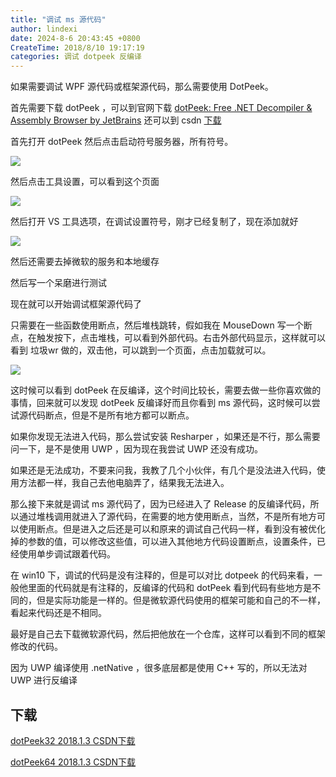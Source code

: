 ```yaml
---
title: "调试 ms 源代码"
author: lindexi
date: 2024-8-6 20:43:45 +0800
CreateTime: 2018/8/10 19:17:19
categories: 调试 dotpeek 反编译
---
```


如果需要调试 WPF 源代码或框架源代码，那么需要使用 DotPeek。

<!--more-->


<!-- CreateTime:2018/8/10 19:17:19 -->

<!-- 标签：调试，dotpeek,反编译 -->

首先需要下载 dotPeek ，可以到官网下载 [dotPeek: Free .NET Decompiler & Assembly Browser by JetBrains](https://www.jetbrains.com/decompiler/) 还可以到 csdn [下载](http://download.csdn.net/download/lindexi_gd/10133189 )

首先打开 dotPeek 然后点击启动符号服务器，所有符号。

![](http://cdn.lindexi.site/34fdad35-5dfe-a75b-2b4b-8c5e313038e2%2F201798184736.jpg)

然后点击工具设置，可以看到这个页面

![](http://cdn.lindexi.site/34fdad35-5dfe-a75b-2b4b-8c5e313038e2%2F201798185154.jpg)

然后打开 VS 工具选项，在调试设置符号，刚才已经复制了，现在添加就好

![](http://cdn.lindexi.site/34fdad35-5dfe-a75b-2b4b-8c5e313038e2%2F20179819559.jpg)

然后还需要去掉微软的服务和本地缓存

然后写一个呆磨进行测试

现在就可以开始调试框架源代码了

只需要在一些函数使用断点，然后堆栈跳转，假如我在 MouseDown 写一个断点，在触发按下，点击堆栈，可以看到外部代码。右击外部代码显示，这样就可以看到 垃圾wr 做的，双击他，可以跳到一个页面，点击加载就可以。

![](http://cdn.lindexi.site/34fdad35-5dfe-a75b-2b4b-8c5e313038e2%2F2017915151312.jpg)

这时候可以看到 dotPeek 在反编译，这个时间比较长，需要去做一些你喜欢做的事情，回来就可以发现 dotPeek 反编译好而且你看到 ms 源代码，这时候可以尝试源代码断点，但是不是所有地方都可以断点。

如果你发现无法进入代码，那么尝试安装 Resharper ，如果还是不行，那么需要问一下，是不是使用 UWP ，因为现在我尝试 UWP 还没有成功。

如果还是无法成功，不要来问我，我教了几个小伙伴，有几个是没法进入代码，使用方法都一样，我自己去他电脑弄了，结果我无法进入。

那么接下来就是调试 ms 源代码了，因为已经进入了 Release 的反编译代码，所以通过堆栈调用就进入了源代码，在需要的地方使用断点，当然，不是所有地方可以使用断点。但是进入之后还是可以和原来的调试自己代码一样，看到没有被优化掉的参数的值，可以修改这些值，可以进入其他地方代码设置断点，设置条件，已经使用单步调试跟着代码。

在 win10 下，调试的代码是没有注释的，但是可以对比 dotpeek 的代码来看，一般他里面的代码就是有注释的，反编译的代码和 dotPeek 看到代码有些地方是不同的，但是实际功能是一样的。但是微软源代码使用的框架可能和自己的不一样，看起来代码还是不相同。

最好是自己去下载微软源代码，然后把他放在一个仓库，这样可以看到不同的框架修改的代码。

因为 UWP 编译使用 .netNative ，很多底层都是使用 C++ 写的，所以无法对 UWP 进行反编译

## 下载

[dotPeek32 2018.1.3 CSDN下载](https://download.csdn.net/download/lindexi_gd/10550260 )

[dotPeek64 2018.1.3 CSDN下载](https://download.csdn.net/download/lindexi_gd/10550249 )

